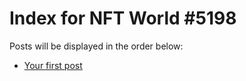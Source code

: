 # Index for NFT World #5198
Posts will be displayed in the order below:

- [Your first post](./001-first.md)

